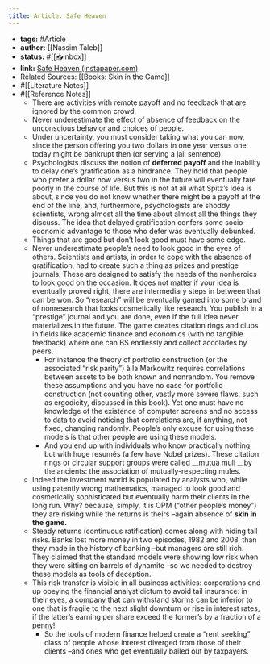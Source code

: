 ```yaml
---
title: Article: Safe Heaven
---
```


- **tags:** #Article
- **author:** [[Nassim Taleb]]
- **status:** #[[📥inbox]]
- **link:** [Safe Heaven (instapaper.com)](https://www.instapaper.com/read/1441119251)
- Related Sources: [[Books: Skin in the Game]]
- #[[Literature Notes]]
- #[[Reference Notes]]
	- There are activities with remote payoff and no feedback that are ignored by the common crowd.
	- Never underestimate the effect of absence of feedback on the unconscious behavior and choices of people.
	- Under uncertainty, you must consider taking what you can now, since the person offering you two dollars in one year versus one today might be bankrupt then (or serving a jail sentence).
	- Psychologists discuss the notion of __deferred payoff__ and the inability to delay one’s gratification as a hindrance. They hold that people who prefer a dollar now versus two in the future will eventually fare poorly in the course of life. But this is not at all what Spitz’s idea is about, since you do not know whether there might be a payoff at the end of the line, and, furthermore, psychologists are shoddy scientists, wrong almost all the time about almost all the things they discuss. The idea that delayed gratification confers some socio-economic advantage to those who defer was eventually debunked.
	- Things that are good but don’t look good must have some edge.
	- Never underestimate people’s need to look good in the eyes of others. Scientists and artists, in order to cope with the absence of gratification, had to create such a thing as prizes and prestige journals. These are designed to satisfy the needs of the nonheroics to look good on the occasion. It does not matter if your idea is eventually proved right, there are intermediary steps in between that can be won. So “research” will be eventually gamed into some brand of nonresearch that looks cosmetically like research. You publish in a “prestige” journal and you are done, even if the full idea never materializes in the future. The game creates citation rings and clubs in fields like academic finance and economics (with no tangible feedback) where one can BS endlessly and collect accolades by peers.
		- For instance the theory of portfolio construction (or the associated “risk parity”) à la Markowitz requires correlations between assets to be both known and nonrandom. You remove these assumptions and you have no case for portfolio construction (not counting other, vastly more severe flaws, such as ergodicity, discussed in this book). Yet one must have no knowledge of the existence of computer screens and no access to data to avoid noticing that correlations are, if anything, not fixed, changing randomly. People’s only excuse for using these models is that other people are using these models.
		- And you end up with individuals who know practically nothing, but with huge resumés (a few have Nobel prizes). These citation rings or circular support groups were called __mutua muli __by the ancients: the association of mutually-respecting mules.
	- Indeed the investment world is populated by analysts who, while using patently wrong mathematics, managed to look good and cosmetically sophisticated but eventually harm their clients in the long run. Why? because, simply, it is OPM (“other people’s money”) they are risking while the returns is theirs –again absence of __skin in the game.__
	- Steady returns (continuous ratification) comes along with hiding tail risks. Banks lost more money in two episodes, 1982 and 2008, than they made in the history of banking –but managers are still rich. They claimed that the standard models were showing low risk when they were sitting on barrels of dynamite –so we needed to destroy these models as tools of deception.
	- This risk transfer is visible in all business activities: corporations end up obeying the financial analyst dictum to avoid tail insurance: in their eyes, a company that can withstand storms can be inferior to one that is fragile to the next slight downturn or rise in interest rates, if the latter’s earning per share exceed the former’s by a fraction of a penny!
		- So the tools of modern finance helped create a “rent seeking” class of people whose interest diverged from those of their clients –and ones who get eventually bailed out by taxpayers.
